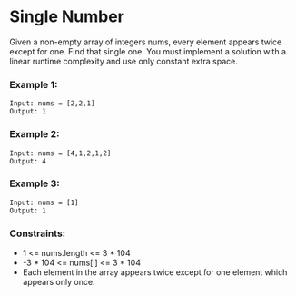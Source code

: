 # Single Number

Given a non-empty array of integers nums, every element appears twice except for one. Find that single one.
You must implement a solution with a linear runtime complexity and use only constant extra space. 

### Example 1:

    Input: nums = [2,2,1]
    Output: 1

### Example 2:

    Input: nums = [4,1,2,1,2]
    Output: 4

### Example 3:

    Input: nums = [1]
    Output: 1


### Constraints:

* 1 <= nums.length <= 3 * 104
* -3 * 104 <= nums[i] <= 3 * 104
* Each element in the array appears twice except for one element which appears only once.
